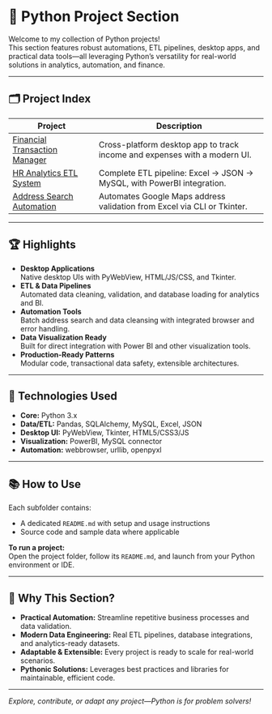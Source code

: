 # 🐍 Python Project Section

Welcome to my collection of Python projects!  
This section features robust automations, ETL pipelines, desktop apps, and practical data tools—all leveraging Python’s versatility for real-world solutions in analytics, automation, and finance.

---

## 🗂️ Project Index

| Project                                               | Description                                                              |
|-------------------------------------------------------|--------------------------------------------------------------------------|
| [Financial Transaction Manager](./Transaction-Manager)   | Cross-platform desktop app to track income and expenses with a modern UI.|
| [HR Analytics ETL System](./SQL-ETL)                   | Complete ETL pipeline: Excel → JSON → MySQL, with PowerBI integration.   |
| [Address Search Automation](./Pandas-WeBrowser)          | Automates Google Maps address validation from Excel via CLI or Tkinter.  |

---

## 🏆 Highlights

- **Desktop Applications**  
  Native desktop UIs with PyWebView, HTML/JS/CSS, and Tkinter.
- **ETL & Data Pipelines**  
  Automated data cleaning, validation, and database loading for analytics and BI.
- **Automation Tools**  
  Batch address search and data cleansing with integrated browser and error handling.
- **Data Visualization Ready**  
  Built for direct integration with Power BI and other visualization tools.
- **Production-Ready Patterns**  
  Modular code, transactional data safety, extensible architectures.

---

## 🔧 Technologies Used

- **Core:** Python 3.x
- **Data/ETL:** Pandas, SQLAlchemy, MySQL, Excel, JSON
- **Desktop UI:** PyWebView, Tkinter, HTML5/CSS3/JS
- **Visualization:** PowerBI, MySQL connector
- **Automation:** webbrowser, urllib, openpyxl

---

## 📚 How to Use

Each subfolder contains:
- A dedicated `README.md` with setup and usage instructions
- Source code and sample data where applicable

**To run a project:**  
Open the project folder, follow its `README.md`, and launch from your Python environment or IDE.

---

## 🚀 Why This Section?

- **Practical Automation:** Streamline repetitive business processes and data validation.
- **Modern Data Engineering:** Real ETL pipelines, database integrations, and analytics-ready datasets.
- **Adaptable & Extensible:** Every project is ready to scale for real-world scenarios.
- **Pythonic Solutions:** Leverages best practices and libraries for maintainable, efficient code.

---

*Explore, contribute, or adapt any project—Python is for problem solvers!*
